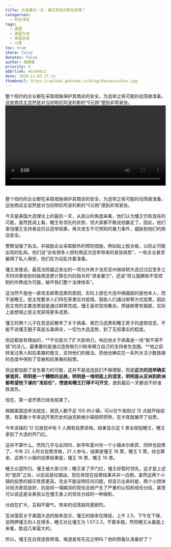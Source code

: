 ```yaml
---
title: 大选最后一天，懂王和民众都在砌墙？
categories:
  - 时论浅谈
tags:
  - 美国
  - 美国大选
  - 美国总统
  - 川普
toc: true
share: false
donates: false
author: 南朝客
priority: 0
abbrlink: 4e344bc2
date: 2020-11-03 17:14
thumbnail: https://upload.godread.cn/blog/daxuanzuihou.jpg
---
```


<div class="description-text"><span class="text">整个纽约的企业都在采取措施保护其商店的安全，为选举之夜可能的动荡做准备，这些商店主显然是对当初明尼阿波利斯的“0元购”感到非常紧张。</span></div>

<!-- more -->

<video src="https://upload.godread.cn/blog/daxuanzuihou_video_01.mp4" controls="controls" style="width: 100%; max-height: 400px; background: #eee; margin: auto; display: block;">
    您的浏览器不支持播放该视频，请右键获取视频链接查看。
</video>




<br/>

整个纽约的企业都在采取措施保护其商店的安全，为选举之夜可能的动荡做准备，这些商店主显然是对当初明尼阿波利斯的“0元购”感到非常紧张。



今天是美国大选理论上的最后一天，从民众的角度来看，他们认为懂王仍有连任的可能，虽然民调上看，睡王有领先的优势，但大家都不敢说他赢定了。因此，他们害怕懂王支持者会抗议选举结果，再次发生不可预知的暴力事件，威胁到他们的商店安全。



警察加强了执法，并鼓励企业采取额外的预防措施，例如贴上胶合板，以防止可能出现的乱局。他们说“会有很多人想利用这次选举带来的紧张局势”，一些企业甚至雇佣了私人保安，他们在为动乱作着准备。



懂王发推说，最高法院最近发出的一项允许宾夕法尼亚州继续把大选日过后至多三天时间里收到的缺席选票计算在内的指令将“诱发暴力”，还说“将让猖獗和不受控制的作弊成为可能，破坏我们整个法律体系”。



这当然不是他一直攻击邮寄选票的原因，实际上想在大选中搞猫腻的是他本人，而不是睡王。民主党要求人们待在家里应对疫情，鼓励人们通过邮寄方式投票，因此民主党的主要选票就是通过邮寄完成。懂王喜欢现场集会，质疑邮寄有猫腻，实际上是想阻止民主党获得更多选票。



懂王的两个儿子在竞选前散布了关于病毒、奥巴马选票和睡王房子的虚假信息，不能不说懂王圈子真是五毒俱全，一切为大选造势，到了无视事实的程度。



但这都是有理由的，**不仅是为了扩大影响力，响应他关于病毒是一场“我干得不错”的活儿，最重要的是通过造势吸引川粉来建立自己的支持者生态圈。**他之前转发过黑人和拉美裔的推文，支持他们的做法，而他也确实在一系列关注少数族裔的态度中得到了亚裔和拉美裔的投票。



但这都加剧了发生暴力的可能，这并不是说选民们不够理智，而是**这次的选举确实够诡异，明明是一个糟糕的总统，明明是一堆明面上的谎言，明明是从亚洲到欧洲都希望他下课的“准前任”，愣是和睡王打得不可开交**，直到最后一天都说不好谁胜谁负。



现在，第一波开票已经有结果了。



根据美国选举法规定，居民人数不足 100 的小镇，可以在午夜刚过 12 点就开始投票，有着数十年率选开票历史的迪克斯维尔镇按照惯例，在半夜就展开了投票。



今年该镇的 12 位居民中有 5 人拥有投票资格，结果显示这 5 票全部投睡王，睡王拿到了大选的开门红。



这并不算什么，然而几乎与此同时，新罕布夏州另一个小镇米尔斯菲，同样也投票了，今年 22 人符合投票资格，21 人参与，结果是懂王 16 票，睡王 5 票。综合算来，这两个小镇的投票结果是，懂王 16 票，睡王 10 票。



<span class="text-blue">睡王众望所归，懂王被大家讨厌；睡王拿了开门红，懂王却暂时领先，</span>这才是上述的“诡异”之处，以前说是拉锯战，现在体现在投票结果并非一边倒。虽然这两个小镇的投票的娱乐性质更高，完全不能说明任何问题，但显示出来的是，<span class="text-blue">两个小团体对经济表现良好，抗疫却一塌糊涂的现任总统产生了严重的认知和信任分歧，甚至可以说这是全美民众在懂王身上的信任分歧的一种缩影。</span>



<p class="text-blue">分歧在扩大，互相不服气，带来的动荡就将更剧烈。</p>



亚洲菠菜关于美国大选的赔率显示，懂王的赔率在降低，上午 2.5，下午在下降，说明押懂王的人在增多，睡王对比懂王为 1.57:2.3，不算多稳。然而睡王从赢面上来看，胜选几率蛮大的。



所以，懂王在白宫连夜修墙，难道是有先见之明吗？他的预备队准备好了？
